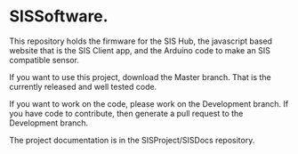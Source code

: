 # SISSoftware.
This repository holds the firmware for the SIS Hub, the javascript based website that is the SIS Client app,
and the Arduino code to make an SIS compatible sensor.

If you want to use this project, download the Master branch. That is the currently released and well tested code.

If you want to work on the code, please work on the Development branch. If you have code to contribute, then generate a pull request to the Development branch.

The project documentation is in the SISProject/SISDocs repository.

